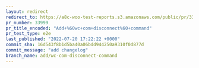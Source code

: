 ```yaml
---
layout: redirect
redirect_to: https://a8c-woo-test-reports.s3.amazonaws.com/public/pr/33999/e2e/index.html
pr_number: 33999
pr_title_encoded: "Add+%60wc+com+disconnect%60+command"
pr_test_type: e2e
last_published: "2022-07-20 17:22:22 +0000"
commit_sha: 16d543f8b1d5ba40a06bdd944250a9310f0d877d
commit_message: "add changelog"
branch_name: add/wc-com-disconnect-command
---
```

